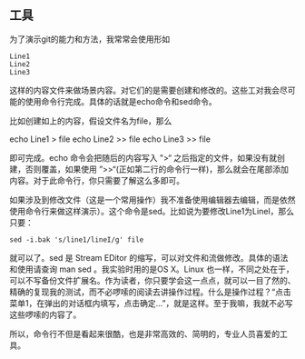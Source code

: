 ## 工具

为了演示git的能力和方法，我常常会使用形如

    Line1
    Line2
    Line3

这样的内容文件来做场景内容。对它们的是需要创建和修改的。这些工对我会尽可能的使用命令行完成。具体的话就是echo命令和sed命令。

比如创建如上的内容，假设文件名为file，那么

echo Line1 > file
echo Line2 >> file
echo Line3 >> file

即可完成。echo 命令会把随后的内容写入 ">“ 之后指定的文件，如果没有就创建，否则覆盖，如果使用 ”>>“(正如第二行的命令行一样)，那么就会在尾部添加内容。对于此命令行，你只需要了解这么多即可。

如果涉及到修改文件（这是一个常用操作）我不准备使用编辑器去编辑，而是依然使用命令行来做这样演示）。这个命令是sed。比如说为要修改Line1为LineI，那么只要：

    sed -i.bak 's/line1/lineI/g' file

就可以了。sed 是 Stream EDitor 的缩写，可以对文件和流做修改。具体的语法和使用请查询 man sed 。我实验时用的是OS X。Linux 也一样，不同之处在于，可以不写备份文件扩展名。作为读者，你只要学会这一点点，就可以一目了然的、精确的复现我的测试，而不必啰嗦的阅读去讲操作过程。什么是操作过程？“点击菜单1，在弹出的对话框内填写，点击确定...”，就是这样。至于我嘛，我就不必写这些啰嗦的内容了。

所以，命令行不但是看起来很酷，也是非常高效的、简明的，专业人员喜爱的工具。 
